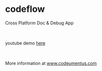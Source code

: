 # codeflow
Cross Platform Doc &amp; Debug App

<br><br>
youtube demo <a href="https://www.youtube.com/watch?v=6g2TkZi4shA">here</a>

<br><br>
More information at <a href="http://www.codeumentus.com">www.codeumentus.com</a>
